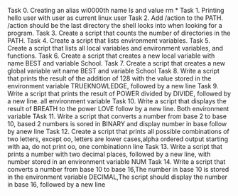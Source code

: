 Task 0. Creating an alias wi0000th name ls and value rm *
Task 1. Printing hello user with user as current linux user
Task 2. Add /action to the PATH. /action should be the last directory the shell looks into when looking for a program.
Task 3. Create a script that counts the number of directories in the PATH.
Task 4. Create a script that lists environment variables.
Task 5. Create a script that lists all local variables and environment variables, and functions.
Task 6. Create a script that creates a new local variable with name BEST and variable School.
Task 7. Create a script that creates a new global variable wit name BEST and variable School
Task 8. Write a script that prints the result of the addition of 128 with the value stored in the environment variable TRUEKNOWLEDGE, followed by a new line
Task 9. Write a script that prints the result of POWER divided by DIVIDE, followed by a new line. all environment variable
Task 10. Write a script that displays the result of BREATH to the power LOVE follow by a new line. Both environment variable
TAsk 11. Write a script that converts a number from base 2 to base 10, based 2 numbers is sored in BINARY and display number in base follow by anew line
Task 12. Create a script that prints all possible combinations of two letters, except oo, letters are lower cases,alpha ordered output starting with aa, do not print oo, one combinationn line
Task 13. Write a script that prints a number with two decimal places, followed by a new line, with number stored in an environment variable NUM
Task 14. Write a script that converts a number from base 10 to base 16,The number in base 10 is stored in the environment variable DECIMAL,The script should display the number in base 16, followed by a new line
